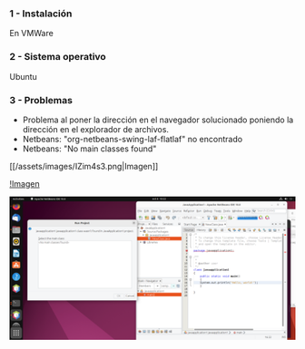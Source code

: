 ### 1 - Instalación
En VMWare

### 2 - Sistema operativo
Ubuntu

### 3 - Problemas
- Problema al poner la dirección en el navegador solucionado poniendo la dirección en el explorador de archivos.
- Netbeans: "org-netbeans-swing-laf-flatlaf" no encontrado
- Netbeans: "No main classes found"

[[/assets/images/IZim4s3.png|Imagen]]

[!Imagen](/assets/images/IZim4s3.png)

![alt text](https://github.com/GSV-Grey-Area/GSDA/blob/main/assets/images/IZim4s3.png?raw=true)
